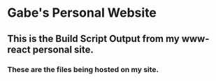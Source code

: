 # Gabe's Personal Website
## This is the Build Script Output from my www-react personal site.
### These are the files being hosted on my site.
